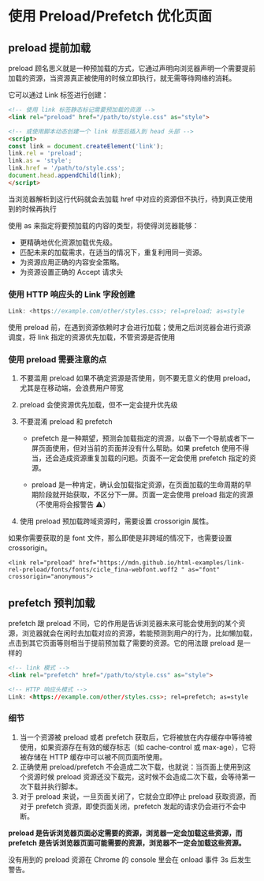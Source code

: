 # 使用 Preload/Prefetch 优化页面

## preload 提前加载

preload 顾名思义就是一种预加载的方式，它通过声明向浏览器声明一个需要提前加载的资源，当资源真正被使用的时候立即执行，就无需等待网络的消耗。

它可以通过 Link 标签进行创建：

```html
<!-- 使用 link 标签静态标记需要预加载的资源 -->
<link rel="preload" href="/path/to/style.css" as="style">

<!-- 或使用脚本动态创建一个 link 标签后插入到 head 头部 -->
<script>
const link = document.createElement('link');
link.rel = 'preload';
link.as = 'style';
link.href = '/path/to/style.css';
document.head.appendChild(link);
</script>
```

当浏览器解析到这行代码就会去加载 href 中对应的资源但不执行，待到真正使用到的时候再执行

使用 as 来指定将要预加载的内容的类型，将使得浏览器能够：

- 更精确地优化资源加载优先级。
- 匹配未来的加载需求，在适当的情况下，重复利用同一资源。
- 为资源应用正确的内容安全策略。
- 为资源设置正确的 Accept 请求头

### 使用 HTTP 响应头的 Link 字段创建

```jsx
Link: <https://example.com/other/styles.css>; rel=preload; as=style
```

使用 preload 前，在遇到资源依赖时才会进行加载；使用之后浏览器会进行资源调度，将 link 指定的资源优先加载，不管资源是否使用

### 使用 preload 需要注意的点

1. 不要滥用 preload 如果不确定资源是否使用，则不要无意义的使用 preload，尤其是在移动端，会浪费用户带宽

2. preload 会使资源优先加载，但不一定会提升优先级

3. 不要混淆 preload 和 prefetch
   - prefetch 是一种期望，预测会加载指定的资源，以备下一个导航或者下一屏页面使用，但对当前的页面并没有什么帮助。如果 prefetch 使用不得当，还会造成资源重复加载的问题。页面不一定会使用 prefetch 指定的资源。

   - preload 是一种肯定，确认会加载指定资源，在页面加载的生命周期的早期阶段就开始获取，不区分下一屏。页面一定会使用 preload 指定的资源（不使用将会报警告 ⚠️）

4. 使用 preload 预加载跨域资源时，需要设置 crossorigin 属性。


如果你需要获取的是 font 文件，那么即使是非跨域的情况下，也需要设置 crossorigin。

```link
<link rel="preload" href="https://mdn.github.io/html-examples/link-rel-preload/fonts/fonts/cicle_fina-webfont.woff2 " as="font" crossorigin="anonymous">
```

## prefetch 预判加载

prefetch 跟 preload 不同，它的作用是告诉浏览器未来可能会使用到的某个资源，浏览器就会在闲时去加载对应的资源，若能预测到用户的行为，比如懒加载，点击到其它页面等则相当于提前预加载了需要的资源。它的用法跟 preload 是一样的

```html
<!-- link 模式 -->
<link rel="prefetch" href="/path/to/style.css" as="style">

<!-- HTTP 响应头模式 -->
Link: <https://example.com/other/styles.css>; rel=prefetch; as=style
```

### 细节

1. 当一个资源被 preload 或者 prefetch 获取后，它将被放在内存缓存中等待被使用，如果资源存在有效的缓存标志（如 cache-control 或 max-age），它将被存储在 HTTP 缓存中可以被不同页面所使用。
2. 正确使用 preload/prefetch 不会造成二次下载，也就说：当页面上使用到这个资源时候 preload 资源还没下载完，这时候不会造成二次下载，会等待第一次下载并执行脚本。
3. 对于 preload 来说，一旦页面关闭了，它就会立即停止 preload 获取资源，而对于 prefetch 资源，即使页面关闭，prefetch 发起的请求仍会进行不会中断。

**preload 是告诉浏览器页面必定需要的资源，浏览器一定会加载这些资源，而 prefetch 是告诉浏览器页面可能需要的资源，浏览器不一定会加载这些资源。**

没有用到的 preload 资源在 Chrome 的 console 里会在 onload 事件 3s 后发生警告。